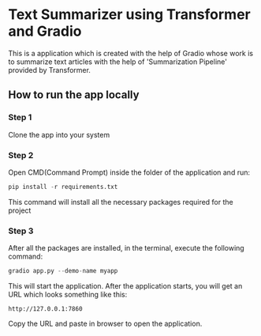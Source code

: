 # Text Summarizer using Transformer and Gradio

This is a application which is created with the help of Gradio whose work is to summarize text articles with the help of 'Summarization Pipeline' provided by Transformer.

## How to run the app locally

### Step 1

Clone the app into your system

### Step 2

Open CMD(Command Prompt) inside the folder of the application and run:
```py
pip install -r requirements.txt
```
This command will install all the necessary packages required for the project

### Step 3

After all the packages are installed, in the terminal, execute the following command:
```py
gradio app.py --demo-name myapp
```

This will start the application. After the application starts, you will get an URL which looks something like this:
```
http://127.0.0.1:7860
```
Copy the URL and paste in browser to open the application.
